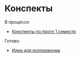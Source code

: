 # Конспекты
В процессе:
- [Конспекты по проге 1 семестр](tickets/1sem/tickets.pdf)

Готово:
- [Идеи для коллоквиума](math/kollok.pdf)

